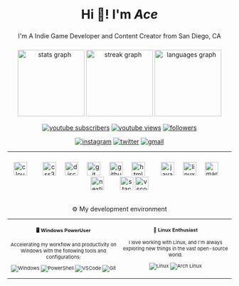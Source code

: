 
<h1 align="center">Hi 👋! I'm <b><i>Ace</i></b></h1>

###

<p align="center">I'm A Indie Game Developer and Content Creator from San Diego, CA</p>


<!-- Website -->

<!-- <div align="center">
  <a href="placeholder" target="_blank">
    <img src="https://img.shields.io/static/v1?message=Website&label=&color=808080&logoColor=white&labelColor=&style=for-the-badge" height="35" alt="website link"/>
  </a>
</div> -->

###

<div align="center">
  <img src="https://github-readme-stats.vercel.app/api?username=44walrath&hide_title=false&hide_rank=false&show_icons=true&include_all_commits=true&count_private=true&disable_animations=false&theme=dracula&locale=en&hide_border=false" height="150" alt="stats graph"  />
  <img src="https://streak-stats.demolab.com?user=44walrath&locale=en&mode=daily&theme=dracula&hide_border=false&border_radius=5" height="150" alt="streak graph"  />
  <img src="https://github-readme-stats.vercel.app/api/top-langs?username=44walrath&locale=en&hide_title=false&layout=compact&card_width=320&langs_count=5&theme=dracula&hide_border=false" height="150" alt="languages graph"  />
</div>
<p align="center">
     <a href="https://www.youtube.com/@fxshbot?sub_confirmation=1">
         <img alt="youtube subscribers" title="Subscribe to my YouTube channel" src="https://custom-icon-badges.demolab.com/youtube/channel/subscribers/UCG0Ps5VtklbMRJ8kHXuuUVw?color=%23E05D44&label=SUBSCRIBE&logo=video&logoColor=white&style=for-the-badge&labelColor=CE4630"/></a> 
      <a href="https://www.youtube.com/@fxshbot">
         <img alt="youtube views" title="YouTube views" src="https://custom-icon-badges.demolab.com/youtube/channel/views/UCG0Ps5VtklbMRJ8kHXuuUVw?color=%23E1AD0E&logo=eye&logoColor=white&style=for-the-badge&labelColor=C79600"/></a> 
      <a href="https://github.com/44walrath?tab=followers">
         <img alt="followers" title="Follow me on Github" src="https://custom-icon-badges.demolab.com/github/followers/44walrath?color=236ad3&labelColor=1155ba&style=for-the-badge&logo=person-add&label=Follow&logoColor=white"/></a>
   </p>
   <p align="center">
     <a href="https://www.instagram.com/fxshbot/">
         <img alt="instagram" title="Check out my Instagram profile" src="https://img.shields.io/static/v1?message=Instagram&logo=instagram&label=&color=E4405F&logoColor=white&labelColor=&style=for-the-badge"/></a> 
      <a href="https://x.com/fxshbot">
         <img alt="twitter" title="Check out my Twitter profile" src="https://img.shields.io/static/v1?message=Twitter&logo=twitter&label=&color=1DA1F2&logoColor=white&labelColor=&style=for-the-badge"/></a> 
      <a href="mailto:44walrath@gmail.com">
         <img alt="gmail" title="Send Me An Email" src="https://img.shields.io/static/v1?message=Gmail&logo=gmail&label=&color=D14836&logoColor=white&labelColor=&style=for-the-badge"/></a>
   </p>

---
###

<div align="center">
  <img src="https://skillicons.dev/icons?i=cloudflare" height="30" alt="cloudflare logo"  />
  <img width="12" />
  <img width="12" />
  <img src="https://skillicons.dev/icons?i=css" height="30" alt="css3 logo"  />
  <img width="12" />
  <img src="https://skillicons.dev/icons?i=discord" height="30" alt="discord logo"  />
  <img width="12" />
  <img src="https://skillicons.dev/icons?i=git" height="30" alt="git logo"  />
  <img width="12" />
  <img src="https://skillicons.dev/icons?i=github" height="30" alt="github logo"  />
  <img width="12" />
  <img src="https://skillicons.dev/icons?i=html" height="30" alt="html5 logo"  />
  <img width="12" />
  <img width="12" />
  <img src="https://skillicons.dev/icons?i=js" height="30" alt="javascript logo"  />
  <img width="12" />
  <img src="https://skillicons.dev/icons?i=linux" height="30" alt="linux logo"  />
  <img width="12" />
  <img src="https://skillicons.dev/icons?i=md" height="30" alt="markdown logo"  />
  <img width="12" />
  <img src="https://skillicons.dev/icons?i=nextjs" height="30" alt="nextjs logo"  />
  <img width="12" />
  <img width="12" />
  <img src="https://skillicons.dev/icons?i=stackoverflow" height="30" alt="stackoverflow logo"  />
  <img src="https://skillicons.dev/icons?i=vscode" height="30" alt="vscode logo"  />
  
</div>

<br>

<p align="center">⚙️ My development environment </p>

<div class="table-devenvironment">
  <table style="font-size: 11px">
  <tr>
  <td align="center" valign="top" width="50%">

#### 🖥️ Windows PowerUser

Accelerating my workflow and productivity on Windows with the following tools and configurations:

![Windows](https://img.shields.io/badge/-Windows-0078D6?style=flat&logo=windows&logoColor=white)
![PowerShell](https://img.shields.io/badge/-PowerShell-5391FE?style=flat&logo=powershell&logoColor=white)
![VSCode](https://img.shields.io/badge/-Visual%20Studio%20Code-007ACC?style=flat&logo=visual-studio-code&logoColor=white)
![Git](https://img.shields.io/badge/-Git-F05032?style=flat&logo=git&logoColor=white)

  </td>
  <td align="center" valign="top" width="50%">

#### 🐧 Linux Enthusiast

I love working with Linux, and I'm always exploring new things in the vast open-source world.

![Linux](https://img.shields.io/badge/-Linux-000000?style=flat&logo=linux&logoColor=FCC624)
![Arch Linux](https://img.shields.io/badge/-Arch%20Linux-1793D1?style=flat&logo=arch-linux&logoColor=white)

  </td>
  </tr>
  </table>
</div>

<!-- Social Links -->
<div align="left">
  <!-- <a href="https://www.instagram.com/jakub_zitnik/" target="_blank">
    <img src="https://img.shields.io/static/v1?message=Instagram&logo=instagram&label=&color=E4405F&logoColor=white&labelColor=&style=for-the-badge" height="35" alt="instagram logo"  />
  </a>
  <a href="mailto:email@jzitnik.dev" target="_blank">
    <img src="https://img.shields.io/static/v1?message=Gmail&logo=gmail&label=&color=D14836&logoColor=white&labelColor=&style=for-the-badge" height="35" alt="gmail logo"  />
  </a>
  <a href="https://jzitnik.dev/en" target="_blank">
    <img src="https://img.shields.io/static/v1?message=Website&label=&color=000000&logoColor=white&labelColor=&style=for-the-badge" height="35" alt="website link"  />
  </a>
</div>

### -->
